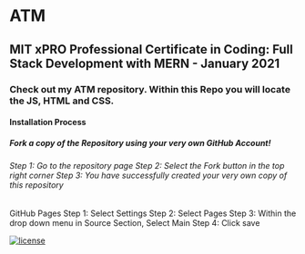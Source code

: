 # ATM
## MIT xPRO Professional Certificate in Coding: Full Stack Development with MERN - January 2021
### Check out my ATM repository. Within this Repo you will locate the JS, HTML and CSS. 
#### Installation Process
##### Fork a copy of the Repository using your very own GitHub Account!
###### Step 1: Go to the repository page Step 2: Select the Fork button in the top right corner Step 3: You have successfully created your very own copy of this repository
GitHub Pages
Step 1: Select Settings Step 2: Select Pages Step 3: Within the drop down menu in Source Section, Select Main Step 4: Click save



[![license](https://img.shields.io/github/license/DAVFoundation/captain-n3m0.svg?style=flat-square)](https://github.com/MegNieves/EyeExercise/blob/106502ace9acf491e4e6bfe970a56037b8fad938/LICENSE)
